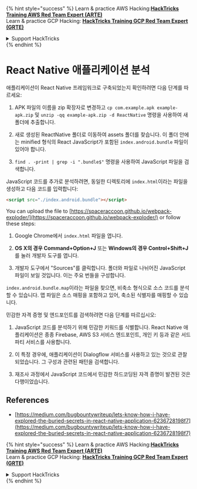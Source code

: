 {% hint style="success" %}
Learn & practice AWS Hacking:<img src="/.gitbook/assets/arte.png" alt="" data-size="line">[**HackTricks Training AWS Red Team Expert (ARTE)**](https://training.hacktricks.xyz/courses/arte)<img src="/.gitbook/assets/arte.png" alt="" data-size="line">\
Learn & practice GCP Hacking: <img src="/.gitbook/assets/grte.png" alt="" data-size="line">[**HackTricks Training GCP Red Team Expert (GRTE)**<img src="/.gitbook/assets/grte.png" alt="" data-size="line">](https://training.hacktricks.xyz/courses/grte)

<details>

<summary>Support HackTricks</summary>

* Check the [**subscription plans**](https://github.com/sponsors/carlospolop)!
* **Join the** 💬 [**Discord group**](https://discord.gg/hRep4RUj7f) or the [**telegram group**](https://t.me/peass) or **follow** us on **Twitter** 🐦 [**@hacktricks\_live**](https://twitter.com/hacktricks\_live)**.**
* **Share hacking tricks by submitting PRs to the** [**HackTricks**](https://github.com/carlospolop/hacktricks) and [**HackTricks Cloud**](https://github.com/carlospolop/hacktricks-cloud) github repos.

</details>
{% endhint %}

# React Native 애플리케이션 분석

애플리케이션이 React Native 프레임워크로 구축되었는지 확인하려면 다음 단계를 따르세요:

1. APK 파일의 이름을 zip 확장자로 변경하고 `cp com.example.apk example-apk.zip` 및 `unzip -qq example-apk.zip -d ReactNative` 명령을 사용하여 새 폴더에 추출합니다.

2. 새로 생성된 ReactNative 폴더로 이동하여 assets 폴더를 찾습니다. 이 폴더 안에는 minified 형식의 React JavaScript가 포함된 `index.android.bundle` 파일이 있어야 합니다.

3. `find . -print | grep -i ".bundle$"` 명령을 사용하여 JavaScript 파일을 검색합니다.

JavaScript 코드를 추가로 분석하려면, 동일한 디렉토리에 `index.html`이라는 파일을 생성하고 다음 코드를 입력합니다:
```html
<script src="./index.android.bundle"></script>
```
You can upload the file to [https://spaceraccoon.github.io/webpack-exploder/](https://spaceraccoon.github.io/webpack-exploder/) or follow these steps:

1. Google Chrome에서 `index.html` 파일을 엽니다.

2. **OS X의 경우 Command+Option+J** 또는 **Windows의 경우 Control+Shift+J**를 눌러 개발자 도구를 엽니다.

3. 개발자 도구에서 "Sources"를 클릭합니다. 폴더와 파일로 나뉘어진 JavaScript 파일이 보일 것입니다. 이는 주요 번들을 구성합니다.

`index.android.bundle.map`이라는 파일을 찾으면, 비축소 형식으로 소스 코드를 분석할 수 있습니다. 맵 파일은 소스 매핑을 포함하고 있어, 축소된 식별자를 매핑할 수 있습니다.

민감한 자격 증명 및 엔드포인트를 검색하려면 다음 단계를 따르십시오:

1. JavaScript 코드를 분석하기 위해 민감한 키워드를 식별합니다. React Native 애플리케이션은 종종 Firebase, AWS S3 서비스 엔드포인트, 개인 키 등과 같은 서드파티 서비스를 사용합니다.

2. 이 특정 경우에, 애플리케이션이 Dialogflow 서비스를 사용하고 있는 것으로 관찰되었습니다. 그 구성과 관련된 패턴을 검색합니다.

3. 재조사 과정에서 JavaScript 코드에서 민감한 하드코딩된 자격 증명이 발견된 것은 다행이었습니다.

## References
* [https://medium.com/bugbountywriteup/lets-know-how-i-have-explored-the-buried-secrets-in-react-native-application-6236728198f7](https://medium.com/bugbountywriteup/lets-know-how-i-have-explored-the-buried-secrets-in-react-native-application-6236728198f7)

{% hint style="success" %}
Learn & practice AWS Hacking:<img src="/.gitbook/assets/arte.png" alt="" data-size="line">[**HackTricks Training AWS Red Team Expert (ARTE)**](https://training.hacktricks.xyz/courses/arte)<img src="/.gitbook/assets/arte.png" alt="" data-size="line">\
Learn & practice GCP Hacking: <img src="/.gitbook/assets/grte.png" alt="" data-size="line">[**HackTricks Training GCP Red Team Expert (GRTE)**<img src="/.gitbook/assets/grte.png" alt="" data-size="line">](https://training.hacktricks.xyz/courses/grte)

<details>

<summary>Support HackTricks</summary>

* Check the [**subscription plans**](https://github.com/sponsors/carlospolop)!
* **Join the** 💬 [**Discord group**](https://discord.gg/hRep4RUj7f) or the [**telegram group**](https://t.me/peass) or **follow** us on **Twitter** 🐦 [**@hacktricks\_live**](https://twitter.com/hacktricks\_live)**.**
* **Share hacking tricks by submitting PRs to the** [**HackTricks**](https://github.com/carlospolop/hacktricks) and [**HackTricks Cloud**](https://github.com/carlospolop/hacktricks-cloud) github repos.

</details>
{% endhint %}
